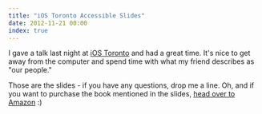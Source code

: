 ```yaml
---
title: "iOS Toronto Accessible Slides"
date: 2012-11-21 00:00
index: true
---
```


I gave a talk last night at [iOS Toronto](http://www.meetup.com/iOSToronto/) and had a great time. It's nice to get away from the computer and spend time with what my friend describes as "our people."

<script async class="speakerdeck-embed" data-id="ee3aa460141e0130e3741231380e9611" data-ratio="1.33333333333333" src="//speakerdeck.com/assets/embed.js"></script>

Those are the slides - if you have any questions, drop me a line. Oh, and if you want to purchase the book mentioned in the slides, [head over to Amazon](http://www.amazon.com/gp/product/1430243686/ref=as_li_ss_tl?ie=UTF8&camp=1789&creative=390957&creativeASIN=1430243686&linkCode=as2&tag=ashfur-20) :)

<!-- more -->
